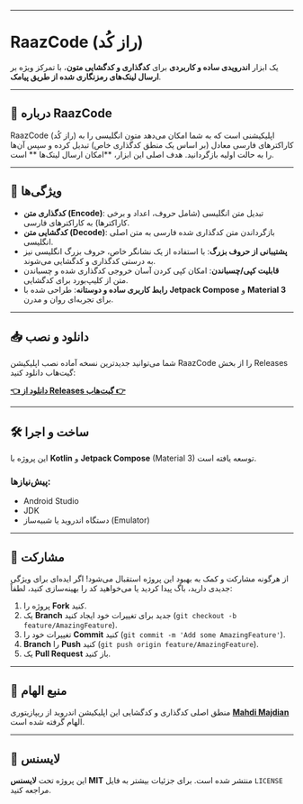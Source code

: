 -----

# RaazCode (راز کُد)

یک ابزار **اندرویدی ساده و کاربردی** برای **کدگذاری و کدگشایی متون**، با تمرکز ویژه بر **ارسال لینک‌های رمزنگاری شده از طریق پیامک**.

-----

## 📝 درباره RaazCode

RaazCode (راز کُد) اپلیکیشنی است که به شما امکان می‌دهد متون انگلیسی را به کاراکترهای فارسی معادل (بر اساس یک منطق کدگذاری خاص) تبدیل کرده و سپس آن‌ها را به حالت اولیه بازگردانید. هدف اصلی این ابزار، **امکان ارسال لینک‌ها  ** است.

-----

## 🚀 ویژگی‌ها

* **کدگذاری متن (Encode)**: تبدیل متن انگلیسی (شامل حروف، اعداد و برخی کاراکترها) به کاراکترهای فارسی.
* **کدگشایی متن (Decode)**: بازگرداندن متن کدگذاری شده فارسی به متن اصلی انگلیسی.
* **پشتیبانی از حروف بزرگ**: با استفاده از یک نشانگر خاص، حروف بزرگ انگلیسی نیز به درستی کدگذاری و کدگشایی می‌شوند.
* **قابلیت کپی/چسباندن**: امکان کپی کردن آسان خروجی کدگذاری شده و چسباندن متن از کلیپ‌بورد برای کدگشایی.
* **رابط کاربری ساده و دوستانه**: طراحی شده با **Jetpack Compose** و **Material 3** برای تجربه‌ای روان و مدرن.

-----

## 📥 دانلود و نصب

شما می‌توانید جدیدترین نسخه آماده نصب اپلیکیشن RaazCode را از بخش Releases گیت‌هاب دانلود کنید:

[**👈 دانلود از Releases گیت‌هاب 👉**](https://github.com/shahabsaalami/RaazCode/releases)

---

## 🛠️ ساخت و اجرا

این پروژه با **Kotlin** و **Jetpack Compose** (Material 3) توسعه یافته است.

### پیش‌نیازها:

* Android Studio
* JDK
* دستگاه اندروید یا شبیه‌ساز (Emulator)

-----

## 🤝 مشارکت

از هرگونه مشارکت و کمک به بهبود این پروژه استقبال می‌شود\! اگر ایده‌ای برای ویژگی جدیدی دارید، باگ پیدا کردید یا می‌خواهید کد را بهینه‌سازی کنید، لطفاً:

1.  پروژه را **Fork** کنید.
2.  یک **Branch** جدید برای تغییرات خود ایجاد کنید (`git checkout -b feature/AmazingFeature`).
3.  تغییرات خود را **Commit** کنید (`git commit -m 'Add some AmazingFeature'`).
4.  **Branch** را **Push** کنید (`git push origin feature/AmazingFeature`).
5.  یک **Pull Request** باز کنید.

-----

## 📄 منبع الهام

منطق اصلی کدگذاری و کدگشایی این اپلیکیشن اندروید از ریپازیتوری **[Mahdi Majdian](https://github.com/MahdiMajdian/v2ray/blob/main/script.js)** الهام گرفته شده است.

-----

## 📜 لایسنس

این پروژه تحت **لایسنس MIT** منتشر شده است. برای جزئیات بیشتر به فایل `LICENSE` مراجعه کنید.